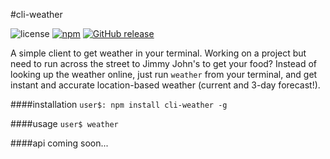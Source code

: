 #cli-weather

![license](https://img.shields.io/badge/license-MIT-blue.svg)
[![npm](https://img.shields.io/npm/v/npm.svg)]()
[![GitHub release](https://img.shields.io/github/release/qubyte/rubidium.svg)](https://github.com/apizzimenti/weather-cli)

A simple client to get weather in your terminal. Working on a project but need to run across the street to Jimmy John's
to get your food? Instead of looking up the weather online, just run `weather` from your terminal, and get instant and
accurate location-based weather (current and 3-day forecast!).

####installation
`user$: npm install cli-weather -g`

####usage
`user$ weather`

####api
coming soon...